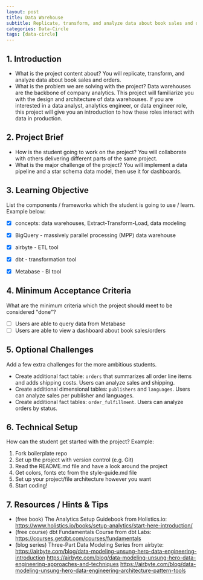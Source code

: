 ```yaml
---
layout: post
title: Data Warehouse
subtitle: Replicate, transform, and analyze data about book sales and orders
categories: Data-Circle
tags: [data-circle] 
---
```




## 1. Introduction
- What is the project content about? 
You will replicate, transform, and analyze data about book sales and orders.
- What is the problem we are solving with the project?
Data warehouses are the backbone of company analytics. This project will familiarize you with the design and architecture of data warehouses. If you are interested in a data analyst, analytics engineer, or data engineer role, this project will give you an introduction to how these roles interact with data in production.

## 2. Project Brief 
- How is the student going to work on the project?
You will collaborate with others delivering different parts of the same project.
- What is the major challenge of the project?
You will implement a data pipeline and a star schema data model, then use it for dashboards.


## 3. Learning Objective
List the components / frameworks which the student is going to use / learn. Example below:

- [x] concepts: data warehouses, Extract-Transform-Load, data modeling
- [x] BigQuery - massively parallel processing (MPP) data warehouse
- [x] airbyte - ETL tool
- [x] dbt - transformation tool
- [x] Metabase - BI tool


## 4. Minimum Acceptance Criteria
What are the minimum criteria which the project should meet to be considered "done"? 
- [ ] Users are able to query data from Metabase
- [ ] Users are able to view a dashboard about book sales/orders

## 5. Optional Challenges
Add a few extra challenges for the more ambitious students. 
* Create additional fact table: `orders` that summarizes all order line items and adds shipping costs. Users can analyze sales and shipping.
* Create additional dimensional tables: `publishers` and `languages`. Users can analyze sales per publisher and languages.
* Create additional fact tables: `order_fulfillment`. Users can analyze orders by status.

## 6. Technical Setup
How can the student get started with the project? Example: 
1. Fork boilerplate repo
2. Set up the project with version control (e.g. Git)
3. Read the README.md file and have a look around the project
4. Get colors, fonts etc from the style-guide.md file
5. Set up your project/file architecture however you want
6. Start coding!

## 7. Resources / Hints & Tips
- (free book) The Analytics Setup Guidebook from Holistics.io: https://www.holistics.io/books/setup-analytics/start-here-introduction/
- (free course) dbt Fundamentals Course from dbt Labs: https://courses.getdbt.com/courses/fundamentals
- (blog series) Three-Part Data Modeling Series from airbyte: 
https://airbyte.com/blog/data-modeling-unsung-hero-data-engineering-introduction
https://airbyte.com/blog/data-modeling-unsung-hero-data-engineering-approaches-and-techniques 
https://airbyte.com/blog/data-modeling-unsung-hero-data-engineering-architecture-pattern-tools 
